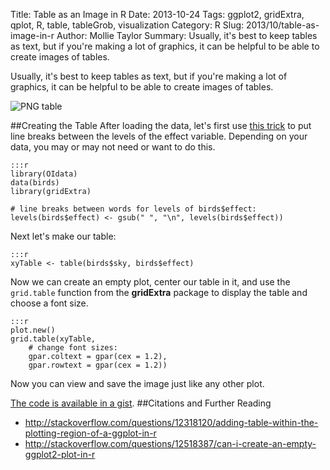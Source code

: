 Title: Table as an Image in R
Date: 2013-10-24
Tags: ggplot2, gridExtra, qplot, R, table, tableGrob, visualization
Category: R
Slug: 2013/10/table-as-image-in-r
Author: Mollie Taylor
Summary: Usually, it's best to keep tables as text, but if you're making a lot of graphics, it can be helpful to be able to create images of tables.

Usually, it's best to keep tables as text, but if you're making a lot of graphics, it can be helpful to be able to create images of tables.

![PNG table]({filename}/images/r-table-image.png)

##Creating the Table
After loading the data, let's first use [this trick](http://www.mollietaylor.com/2013/10/line-breaks-between-words-in-axis.html) to put line breaks between the levels of the effect variable. Depending on your data, you may or may not need or want to do this.

	:::r
	library(OIdata)
	data(birds)
	library(gridExtra)

	# line breaks between words for levels of birds$effect:
	levels(birds$effect) <- gsub(" ", "\n", levels(birds$effect))

Next let's make our table: 

	:::r
	xyTable <- table(birds$sky, birds$effect)

Now we can create an empty plot, center our table in it, and use the ```grid.table``` function from the **gridExtra** package to display the table and choose a font size.

	:::r
	plot.new()
	grid.table(xyTable,
		# change font sizes:
		gpar.coltext = gpar(cex = 1.2),
		gpar.rowtext = gpar(cex = 1.2))

Now you can view and save the image just like any other plot.

[The code is available in a gist](https://gist.github.com/mollietaylor/6930567#file-tableasimage-simple-r).
##Citations and Further Reading
* <http://stackoverflow.com/questions/12318120/adding-table-within-the-plotting-region-of-a-ggplot-in-r>
* <http://stackoverflow.com/questions/12518387/can-i-create-an-empty-ggplot2-plot-in-r>
